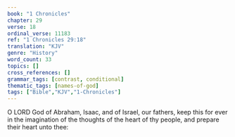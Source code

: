 ```yaml
---
book: "1 Chronicles"
chapter: 29
verse: 18
ordinal_verse: 11183
ref: "1 Chronicles 29:18"
translation: "KJV"
genre: "History"
word_count: 33
topics: []
cross_references: []
grammar_tags: [contrast, conditional]
thematic_tags: [names-of-god]
tags: ["Bible","KJV","1-Chronicles"]
---
```

O LORD God of Abraham, Isaac, and of Israel, our fathers, keep this for ever in the imagination of the thoughts of the heart of thy people, and prepare their heart unto thee:
